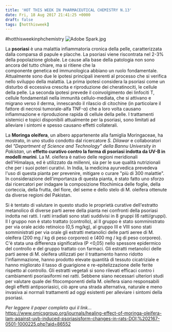 ```yaml
---
title: 'HOT THIS WEEK IN PHARMACEUTICAL CHEMISTRY N.13'
date: Fri, 18 Aug 2017 21:41:25 +0000
draft: false
tags: [hotthisweek]
---
```


#hotthisweekinphchemistry ![Adobe Spark.jpg](https://silviavernotico.files.wordpress.com/2017/08/adobe-spark.jpg?w=509)

La **psoriasi** è una malattia infiammatoria cronica della pelle, caratterizzata dalla comparsa di papule e placche. La psoriasi viene riscontrata nel 2-3% della popolazione globale. Le cause alla base della patologia non sono ancora del tutto chiare, ma si ritiene che la componente genetica ed immunologica abbiano un ruolo fondamentale. Attualmente sono due le ipotesi principali inerenti al processo che si verifica nello sviluppo della malattia. La prima ipotesi considera la psoriasi come un disturbo di eccessiva crescita e riproduzione dei cheratinociti, le cellule della pelle. La seconda ipotesi prevede il coinvolgimento dei linfociti T, cellule fondamentali nella immunità cellulo-mediata, che si attivano e migrano verso il derma, innescando il rilascio di citochine (in particolare il fattore di necrosi tumorale-alfa TNF-α) che a loro volta causano infiammazione e riproduzione rapida di cellule della pelle. I trattamenti sistemici e topici disponibili attualmente per la psoriasi, sono limitati ad alleviare i sintomi e spesso causano effetti collaterali.

La **Moringa oleifera**, un albero appartenente alla famiglia Moringaceae, ha mostrato, in uno studio condotto dal ricercatore _S. Dilawar_ e collaboratori del _"Department of Science and Technology" della Bannu University in Pakistan_, un **effetto curativo contro la forma di psoriasi indotta da UV-B in modelli murini**. La M. oleifera è nativo delle regioni meridionali dell'Himalaya, ed è utilizzato da millenni, sia per le sue qualità nutrizionali che per i suoi poteri curativi. In India, la medicina ayurvedica prevedeva l'uso di questa pianta per prevenire, mitigare o curare "più di 300 malattie". In considerazione dell'importanza di questa pianta, è stato fatto uno sforzo dai ricercatori per indagare la composizione fitochimica delle foglie, della corteccia, della frutta, del fiore, del seme e dello stelo di M. oleifera ottenute da diverse regioni del Pakistan.

Si è tentato di valutare in questo studio le proprietà curative dell'estratto metanolico di diverse parti aeree della pianta nei confronti della psoriasi indotta nei ratti. I ratti irradiati sono stati suddivisi in 8 gruppi (6 ratti/gruppi). Il I gruppo non è stato trattato (controllo), al II gruppo è stato somministrato per via orale acido retinoico (0,5 mg/kg), al gruppo III e VIII sono stati somministrati per via orale gli estratti metanolici delle parti aeree di M. oleifera (200 mg / kg di peso corporeo) e (400 mg / kg di peso corporeo). C'è stata una differenza significativa (P <0,05) nello spessore epidermico del controllo e del gruppo trattato con farmaci. Gli estratti metanolici delle parti aeree di M. oleifera utilizzati per il trattamento hanno ridotto l'infiammazione, hanno prodotto elevate quantità di tessuto cicatriziale e hanno migliorato il tasso di guarigione e re-epitelizzazione delle ferite rispetto al controllo. Gli estratti vegetali si sono rilevati efficaci contro i cambiamenti psoriasiformi nei ratti. Sebbene siano necessari ulteriori studi per valutare quale dei fitocomponenti della M. oleifera siano responsabili degli effetti antipsoriasici, ciò apre una strada alternativa, naturale e meno invasiva ai normali trattamenti ad oggi esistenti per alleviare i sintomi della psoriasi.

_Per leggere il paper completo qui il link…_ https://www.omicsgroup.org/journals/healing-effect-of-moringa-oleifera-lam-against-uvb-induced-psoriasisform-changes-in-rats-DOI:%202167-0501-1000225.php?aid=86552
